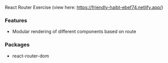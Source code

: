 React Router Exercise (view here: https://friendly-haibt-ebef74.netlify.app/)

### Features
- Modular rendering of different components based on route

### Packages
- react-router-dom